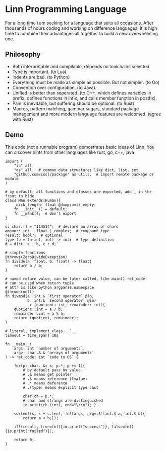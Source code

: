 # Linn Programming Language

For a long time i am seeking for a language that suits all occasions. After thousands of hours coding and working on difference languages, it is high time to combine their advantages all together to build a new overwhelming one.

## Philosophy

- Both interpretable and compilable, depends on toolchains selected.
- Type is important. (to Lua)
- Indents are bad. (to Python)
- Everything must be made as simple as possible. But not simpler. (to Go)
- Convention over configuration. (to Java).
- Unified is better than seperated. (to C++, which defines variables in prefix, defines functions in infix, and calls member function in postfix).
- Pain is inevitable, but suffering should be optional. (to Rust)
- Macros, pattern matching, gammar sugars, standard package management and more modern language features are welcomed. (agree with Rust)

## Demo

This code (not a runnable program) demostrates basic ideas of Linn. You can discover hints from other languages like rust, go, c++, java

```linn
import (
    "io" all,
    "ds" all,  # common data structures like dict, list, set
    "github.com/cool/package" as utils,  # import remote package or module
)

# by default, all functions and classes are exported, add _ in the front to hide
class Man extends(Human){
    _dick_length: float @dump:omit_empty;
    fn __init__() = default;
    fn __wank();  # don't export
}

s: char.[] = "114514";  # declare an array of chars
amount: int | float | complex;  # compound type
result: bool?;  # optional
type fp = fn(int, int) -> int;  # type definition
d = dict!`a : b, c : d;`

# simple functions
@throws(ZeroDivideException)
fn divide(a :float, b: float) -> float{
    return a / b;
}

# named return value, can be later called, like main().ret_code!
# can be used when return tuple
# attr is like python argparse.namespace
@throws(null)
fn divmod(a :int.& `first operator` @in, 
          b :int.& `second operator` @in) 
          -> (quotient: int, remainder: int){
    quotient :int = a / b;
    remainder :int = a % b;
    return (quotient, remainder);
}

# literal, implement class.__`__
timeout = time_span!`10s`

fn __main__(
    args: int `number of arguments`,
    argv: char.&.& `arrays of arguments`
) -> ret_code: int `code to OS` {

    for(p: char. &= s; p.*; p += 1){
        # by default pass by value
        # .& means get pointer
        # .$ means reference (lvalue)
        # .* means deference
        # .(type) means explicit type cast

        char ch = p.*;
        # char and strings are distinguished
        io.print(ch.(int), end="\r\n"); }

    sorted!(s, s + s.len!, fn![args, argv.$](int.$ a, int.$ b){
        return a < b;});

    if!(result, true=fn(){io.print("success")}, false=fn(){io.print("failed")});

    return 0;
}
```
